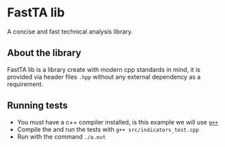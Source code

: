 # FastTA lib
A concise and fast technical analysis library.

## About the library
FastTA lib is a library create with modern cpp standards in mind, it is provided via header files `.hpp` without any external dependency as a requirement.

## Running tests
+ You must have a c++ compiler installed, is this example we will use [`g++`](https://www.geeksforgeeks.org/compiling-with-g-plus-plus/)
+ Compile the and run the tests with `g++ src/indicators_test.cpp`
+ Run with the command `./a.out`
